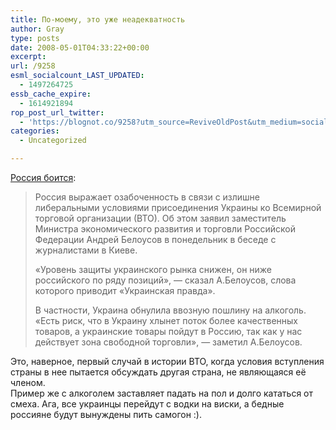 ```yaml
---
title: По-моему, это уже неадекватность
author: Gray
type: posts
date: 2008-05-01T04:33:22+00:00
excerpt:
url: /9258
esml_socialcount_LAST_UPDATED:
  - 1497264725
essb_cache_expire:
  - 1614921894
rop_post_url_twitter:
  - 'https://blognot.co/9258?utm_source=ReviveOldPost&utm_medium=social&utm_campaign=ReviveOldPost'
categories:
  - Uncategorized

---
```








<a href="http://www.sostav.ua/news/2008/04/30/11/9103/" target="_blank">Россия боится</a>:

> Россия выражает озабоченность в связи с излишне либеральными условиями присоединения Украины ко Всемирной торговой организации (ВТО). Об этом заявил заместитель Министра экономического развития и торговли Российской Федерации Андрей Белоусов в понедельник в беседе с журналистами в Киеве.
> 
> &#171;Уровень защиты украинского рынка снижен, он ниже российского по ряду позиций&#187;, &#8212; сказал А.Белоусов, слова которого приводит &#171;Украинская правда&#187;.
> 
> В частности, Украина обнулила ввозную пошлину на алкоголь. &#171;Есть риск, что в Украину хлынет поток более качественных товаров, а украинские товары пойдут в Россию, так как у нас действует зона свободной торговли&#187;, &#8212; заметил А.Белоусов. 

Это, наверное, первый случай в истории ВТО, когда условия вступления страны в нее пытается обсуждать другая страна, не являющаяся её членом.  
Пример же с алкоголем заставляет падать на пол и долго кататься от смеха. Ага, все украинцы перейдут с водки на виски, а бедные россияне будут вынуждены пить самогон :).